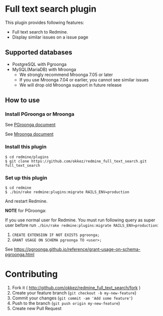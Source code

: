 # Full text search plugin

This plugin provides following features:

* Full text search to Redmine.
* Display similar issues on a issue page

## Supported databases

* PostgreSQL with Pgroonga
* MySQL(MariaDB) with Mroonga
  * We strongly recommend Mroonga 7.05 or later
  * If you use Mroonga 7.04 or earlier, you cannot see similar issues
  * We will drop old Mroonga support in future release

## How to use

### Install PGroonga or Mroonga

See [PGroonga document](https://pgroonga.github.io/install/)

See [Mroonga document](http://mroonga.org/docs/install.html)

### Install this plugin

```text
$ cd redmine/plugins
$ git clone https://github.com/okkez/redmine_full_text_search.git full_text_search
```

### Set up this plugin

```text
$ cd redmine
$ ./bin/rake redmine:plugins:migrate RAILS_ENV=production
```

And restart Redmine.

**NOTE** for PGroonga:

If you use normal user for Redmine. You must run following query as
super user before run `./bin/rake redmine:plugins:migrate RAILS_ENV=production`:

1. `CREATE EXTENSION IF NOT EXISTS pgroonga;`
1. `GRANT USAGE ON SCHEMA pgroonga TO <user>;`

See https://pgroonga.github.io/reference/grant-usage-on-schema-pgroonga.html

# Contributing

1. Fork it ( http://github.com/okkez/redmine_full_text_search/fork )
1. Create your feature branch (`git checkout -b my-new-feature`)
1. Commit your changes (`git commit -am 'Add some feature'`)
1. Push to the branch (`git push origin my-new-feature`)
1. Create new Pull Request

